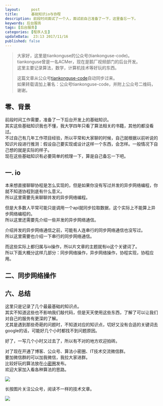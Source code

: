 ```yaml
---   
layout:     post  
title:      基础知识io与协程  
description: 前段时间面试了一个人，面试前自己准备了一下，这里备忘一下。    
keywords: 后台服务  
tags: [后台服务]  
categories: [程序人生]  
updateData:  23:13 2017/11/16
published: false  
---  
```

  
  
>   
> 大家好，这里是tiankonguse的公众号(tiankonguse-code)。    
> tiankonguse曾是一名ACMer，现在是鹅厂视频部门的后台开发。    
> 这里主要记录算法，数学，计算机技术等好玩的东西。   
>      
> 这篇文章从公众号[tiankonguse-code](http://mp.weixin.qq.com/s/Cte5aGAGuwAQ5tmQXTPhGw)自动同步过来。    
> 如果转载请加上署名：公众号tiankonguse-code，并附上公众号二维码，谢谢。  
>   
>    
  

## 零、背景

前段时间工作需要，准备了一下后台开发上的基础知识。  
其实这些基础知识我也不懂，我大学四年只看了算法相关的书籍，其他的都没看过。  
不过自己有几年工作项目经验，所以平常和大家聊的时候，自己就根据以前听说的知识片段进行推测：假设自己要实现或设计这样一个东西，会怎样。一般情况下自己想的就是实际的样子。  
现在这些基础知识有必要简单的梳理一下，算是自己备忘一下吧。  




## 一. io


本来想直接聊聊协程是怎么实现的，但是如果你没有写过并发的异步网络编程，你就不知道协程到底有什么意义。  
所以这里需要先来聊聊并发的异步网络编程。  


但是大多数人平常可能只是调用一个api就同步拉取数据，这个实际上不能算上异步网络编程的。  
所以这里还需要先介绍一些并发的异步网络通信。  


介绍并发的异步网络通信之前，可能有人连串行的同步网络通信也没写过。  
所以这里需要也介绍一下串行的同步网络通信。  


而这些实际上都归属与io操作，所以片文章的主题就有io这个关键词了。  
所以下面大概分这样几部分：同步网络操作，异步网络操作，协程实现，协程应用。  



## 二、同步网络操作  






## 六、总结  


这里只是记录了几个最最基础的知识点。  
其实不知道这些也不影响我们敲代码，但是天天使用这些东西，了解了可以让我们对自己的服务有更深的了解。  
尤其是遇到那些奇葩的问题时，不知道对应的知识点，切好又没有合适的关键词去google的话，可能好几个小时都找不到问题原因。  


好了，一写几个小时又过去了，所以有不对的地方欢迎拍砖。  


对了现在开通了博客、公众号、算法小密圈、IT技术交流微信群。    
要加微信群的可以加我微信，我拉大家进群。  
比较好玩的算法放在[小密圈](https://wx.xiaomiquan.com/mweb/views/joingroup/join_group.html?group_id=281548515451&secret=r0krqw9fw0at24vxjxo1uo4k0h4lfe47&extra=d67ce0c25ec91252b3af846a10154c9e9d4cb50c763fee178acd68cd2c2e09ee)发布。  
欢迎大家加入看各种算法的思路。  

![](https://res.tiankonguse.com/images/tiankonguse-algorithms.png)  
  
  
长按图片关注公众号，阅读不一样的技术文章。   
  
![](https://res.tiankonguse.com/images/tiankonguse-code.gif)  
  
  